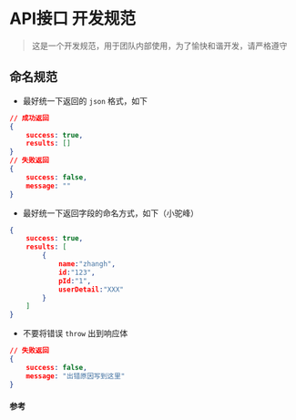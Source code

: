 # API接口 开发规范
> 这是一个开发规范，用于团队内部使用，为了愉快和谐开发，请严格遵守

## 命名规范

- 最好统一下返回的 `json` 格式，如下
```json
// 成功返回
{
    success: true,
    results: []
}
// 失败返回
{
    success: false,
    message: ""
}
```

- 最好统一下返回字段的命名方式，如下（小驼峰）
```json
{
    success: true,
    results: [
        {
            name:"zhangh",
            id:"123",
            pId:"1",
            userDetail:"XXX"
        }
    ]
}
```

- 不要将错误 `throw` 出到响应体
```json
// 失败返回
{
    success: false,
    message: "出错原因写到这里"
}
```

#### 参考  


